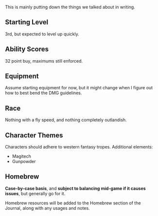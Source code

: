 This is mainly putting down the things we talked about in writing.

## Starting Level
3rd, but expected to level up quickly.

## Ability Scores
32 point buy, maximums still enforced.

## Equipment
Assume starting equipment for now, but it might change when I figure out how to best bend the DMG guidelines.

## Race
Nothing with a fly speed, and nothing completely outlandish.

## Character Themes
Characters should adhere to western fantasy tropes. Additional elements:

- Magitech
- Gunpowder

## Homebrew
**Case-by-case basis**, and **subject to balancing mid-game if it causes issues**, but generally go for it.

Homebrew resources will be added to the Homebrew section of the Journal, along with any usages and notes.
